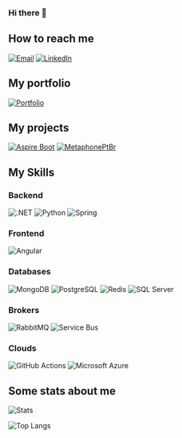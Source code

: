 ### Hi there 👋

## How to reach me

[![Email](https://img.shields.io/badge/Email-999999?style=for-the-badge&logo=apple&logoColor=white)](mailto:crisbraatz@icloud.com)
[![LinkedIn](https://img.shields.io/badge/LinkedIn-0077B5?style=for-the-badge&logo=linkedin&logoColor=white)](https://www.linkedin.com/in/crisbraatz)

## My portfolio

[![Portfolio](https://img.shields.io/badge/Portfolio-100000?style=for-the-badge&logo=github&logoColor=white)](https://crisbraatz.github.io)

## My projects

[![Aspire Boot](https://img.shields.io/badge/Aspire_Boot-5C2D91?style=for-the-badge&logo=.net&logoColor=white)](https://crisbraatz.github.io/en-US/projects/aspireboot/index.html)
[![MetaphonePtBr](https://img.shields.io/badge/MetaphonePtBr-239120?style=for-the-badge&logo=.net&logoColor=white)](https://www.nuget.org/packages/MetaphonePtBr)

## My Skills

### Backend

![.NET](https://img.shields.io/badge/.NET-5C2D91?style=for-the-badge&logo=.net&logoColor=white)
![Python](https://img.shields.io/badge/Python-3776AB?style=for-the-badge&logo=python&logoColor=white)
![Spring](https://img.shields.io/badge/Spring-6DB33F?style=for-the-badge&logo=spring&logoColor=white)

### Frontend

![Angular](https://img.shields.io/badge/Angular-DD0031?style=for-the-badge&logo=angular&logoColor=white)

### Databases

![MongoDB](https://img.shields.io/badge/MongoDB-4EA94B?style=for-the-badge&logo=mongodb&logoColor=white)
![PostgreSQL](https://img.shields.io/badge/PostgreSQL-316192?style=for-the-badge&logo=postgresql&logoColor=white)
![Redis](https://img.shields.io/badge/redis-%23DD0031.svg?&style=for-the-badge&logo=redis&logoColor=white)
![SQL Server](https://img.shields.io/badge/SQL_Server-CC2927?style=for-the-badge&logo=microsoft-sql-server&logoColor=white)

### Brokers

![RabbitMQ](https://img.shields.io/badge/RabbitMQ-FF6600?style=for-the-badge&logo=rabbitmq&logoColor=white)
![Service Bus](https://img.shields.io/badge/ServiceBus-0089D6?style=for-the-badge&logo=microsoft-azure&logoColor=white)

### Clouds

![GitHub Actions](https://img.shields.io/badge/GitHub_Actions-2088FF?style=for-the-badge&logo=github-actions&logoColor=white)
![Microsoft Azure](https://img.shields.io/badge/microsoft%20azure-0089D6?style=for-the-badge&logo=microsoft-azure&logoColor=white)

## Some stats about me

![Stats](https://github-readme-stats.vercel.app/api/?username=crisbraatz&theme=blue-green)

![Top Langs](https://github-readme-stats.vercel.app/api/top-langs/?username=crisbraatz&theme=blue-green)
